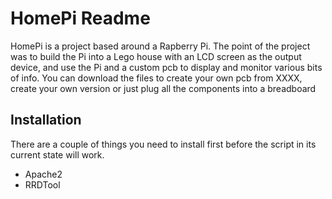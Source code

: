  HomePi Readme
==============

HomePi is a project based around a Rapberry Pi. The point of the project was to build the Pi into a Lego house with an LCD screen as the output device, and use the Pi and a custom pcb to display and monitor various bits of info. You can download the files to create your own pcb from XXXX, create your own version or just plug all the components into a breadboard

Installation
------------

There are a couple of things you need to install first before the script in its current state will work.

- Apache2
- RRDTool 


